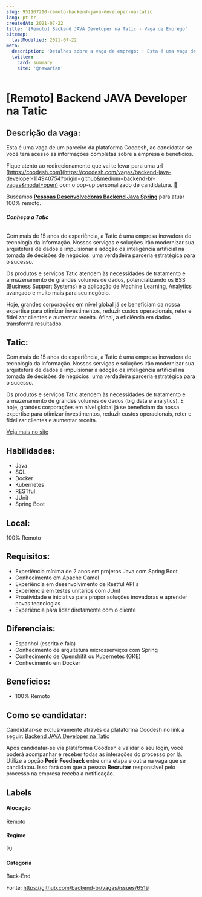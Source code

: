 ```yaml
---
slug: 951107210-remoto-backend-java-developer-na-tatic
lang: pt-br
createdAt: 2021-07-22
title: '[Remoto] Backend JAVA Developer na Tatic - Vaga de Emprego'
sitemap:
  lastModified: 2021-07-22
meta:
  description: 'Detalhes sobre a vaga de emprego: : Esta é uma vaga de um parceiro da plataforma Coodesh, ao candidatar-se você terá acesso as informações completas sobre a empresa e benefícios.  Fique atento ao redirecionamento que vai te levar para uma url [https://coodesh.com](https://coodesh.com/vagas/backend-java-developer-114940754?origin=github&medium=backend-br-vagas&modal=open) com o pop-up personalizado de candidatura. 👋 <p>Buscamos <strong><ins>Pessoas Desenvolvedoras Backend Java Spring</ins></strong> para atuar 100% remoto.&nbsp;</p> <p></p> <h6><strong>Conheça a Tatic</strong></h6> <p>Com mais de 15 anos de experiência, a Tatic é uma empresa inovadora de tecnologia da informação. Nossos serviços e soluções irão modernizar sua arquitetura de dados e impulsionar a adoção da inteligência artificial na tomada de decisões de negócios: uma verdadeira parceria estratégica para o sucesso.</p> <p>Os produtos e serviços Tatic atendem às necessidades de tratamento e armazenamento de grandes volumes de dados, potencializando os BSS (Business Support Systems) e a aplicação de Machine Learning, Analytics avançado e muito mais para seu negócio.</p> <p></p> <p>Hoje, grandes corporações em nível global já se beneficiam da nossa expertise para otimizar investimentos, reduzir custos operacionais, reter e fidelizar clientes e aumentar receita. Afinal, a eficiência em dados transforma resultados.</p>'
  twitter:
    card: summary
    site: '@nawarian'
---
```


# [Remoto] Backend JAVA Developer na Tatic

## Descrição da vaga: 
Esta é uma vaga de um parceiro da plataforma Coodesh, ao candidatar-se você terá acesso as informações completas sobre a empresa e benefícios.


Fique atento ao redirecionamento que vai te levar para uma url [https://coodesh.com](https://coodesh.com/vagas/backend-java-developer-114940754?origin=github&medium=backend-br-vagas&modal=open) com o pop-up personalizado de candidatura. 👋
<p>Buscamos <strong><ins>Pessoas Desenvolvedoras Backend Java Spring</ins></strong> para atuar 100% remoto.&nbsp;</p>
<p></p>
<h6><strong>Conheça a Tatic</strong></h6>
<p>Com mais de 15 anos de experiência, a Tatic é uma empresa inovadora de tecnologia da informação. Nossos serviços e soluções irão modernizar sua arquitetura de dados e impulsionar a adoção da inteligência artificial na tomada de decisões de negócios: uma verdadeira parceria estratégica para o sucesso.</p>
<p>Os produtos e serviços Tatic atendem às necessidades de tratamento e armazenamento de grandes volumes de dados, potencializando os BSS (Business Support Systems) e a aplicação de Machine Learning, Analytics avançado e muito mais para seu negócio.</p>
<p></p>
<p>Hoje, grandes corporações em nível global já se beneficiam da nossa expertise para otimizar investimentos, reduzir custos operacionais, reter e fidelizar clientes e aumentar receita. Afinal, a eficiência em dados transforma resultados.</p>

## Tatic: 
 <p>Com mais de 15 anos de experiência, a Tatic é uma empresa inovadora de tecnologia da informação. Nossos serviços e soluções irão modernizar sua arquitetura de dados e impulsionar a adoção da inteligência artificial na tomada de decisões de negócios: uma verdadeira parceria estratégica para o sucesso.</p>

<p>Os produtos e serviços Tatic atendem às necessidades de tratamento e armazenamento de grandes volumes de dados (big data e analytics). E hoje, grandes corporações em nível global já se beneficiam da nossa expertise para otimizar investimentos, reduzir custos operacionais, reter e fidelizar clientes e aumentar receita.</p><a href='https://coodesh.com/empresas/tatic'>Veja mais no site</a>

 ## Habilidades: 
 - Java 
- SQL 
- Docker 
- Kubernetes 
- RESTful 
- JUnit 
- Spring Boot
## Local: 
 100% Remoto
## Requisitos: 
 - Experiência mínima de 2 anos em projetos Java com Spring Boot 
- Conhecimento em Apache Camel 
- Experiência em desenvolvimento de Restful API`s 
- Experiência em testes unitários com JUnit 
- Proatividade e iniciativa para propor soluções inovadoras e aprender novas tecnologias 
- Experiência para lidar diretamente com o cliente
## Diferenciais: 
 - Espanhol (escrita e fala) 
- Conhecimento de arquitetura microsserviços com Spring 
- Conhecimento de Openshifit ou Kubernetes (GKE) 
- Conhecimento em Docker
## Benefícios: 
 - 100% Remoto
## Como se candidatar:
Candidatar-se exclusivamente através da plataforma Coodesh no link a seguir: [Backend JAVA Developer na Tatic](https://coodesh.com/vagas/backend-java-developer-114940754?origin=github&medium=backend-br-vagas&modal=open)


Após candidatar-se via plataforma Coodesh e validar o seu login, você poderá acompanhar e receber todas as interações do processo por lá. Utilize a opção **Pedir Feedback** entre uma etapa e outra na vaga que se candidatou. Isso fará com que a pessoa **Recruiter** responsável pelo processo na empresa receba a notificação.
## Labels
#### Alocação
Remoto
#### Regime
PJ
#### Categoria
Back-End

Fonte: https://github.com/backend-br/vagas/issues/6519